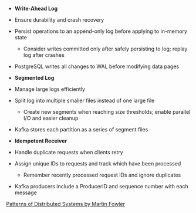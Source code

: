 ---
---

- **Write-Ahead Log**
- Ensure durability and crash recovery
- Persist operations to an append-only log before applying to in-memory state
  - Consider writes committed only after safely persisting to log; replay log after crashes
- PostgreSQL writes all changes to WAL before modifying data pages

- **Segmented Log**
- Manage large logs efficiently
- Split log into multiple smaller files instead of one large file
  - Create new segments when reaching size thresholds; enable parallel I/O and easier cleanup
- Kafka stores each partition as a series of segment files

- **Idempotent Receiver**
- Handle duplicate requests when clients retry
- Assign unique IDs to requests and track which have been processed
  - Remember recently processed request IDs and ignore duplicates
- Kafka producers include a ProducerID and sequence number with each message

[Patterns of Distributed Systems by Martin Fowler](https://martinfowler.com/articles/patterns-of-distributed-systems/) 
